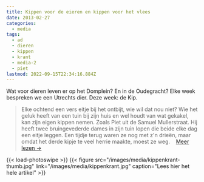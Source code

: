 ```yaml
---
title: Kippen voor de eieren en kippen voor het vlees
date: 2013-02-27
categories:
  - media
tags:
  - ad
  - dieren
  - kippen
  - krant
  - media-2
  - piet
lastmod: 2022-09-15T22:34:16.884Z
---
```

Wat voor dieren leven er op het Domplein? En in de Oudegracht? Elke week bespreken we een Utrechts dier. Deze week: de Kip.

> Elke ochtend een vers eitje bij het ontbijt, wie wil dat nou niet? Wie het geluk heeft van een tuin bij zijn huis en wel houdt van wat gekakel, kan zijn eigen kippen nemen. Zoals Piet uit de Samuel Mullerstraat. Hij heeft twee bruingevederde dames in zijn tuin lopen die beide elke dag een eitje leggen. Een tijdje terug waren ze nog met z'n drieën, maar omdat het derde kipje te veel herrie maakte, moest ze weg.    [Meer lezen →](images/kippenkrant.jpg "Meer lezen →")

{{< load-photoswipe >}}
{{< figure src="/images/media/kippenkrant-thumb.jpg" link="/images/media/kippenkrant.jpg" caption="Lees hier het hele artikel" >}}